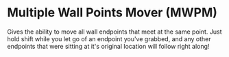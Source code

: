 # Multiple Wall Points Mover (MWPM)

Gives the ability to move all wall endpoints that meet at the same point.
Just hold shift while you let go of an endpoint you've grabbed, and any other endpoints that were sitting at it's original location will follow right along!